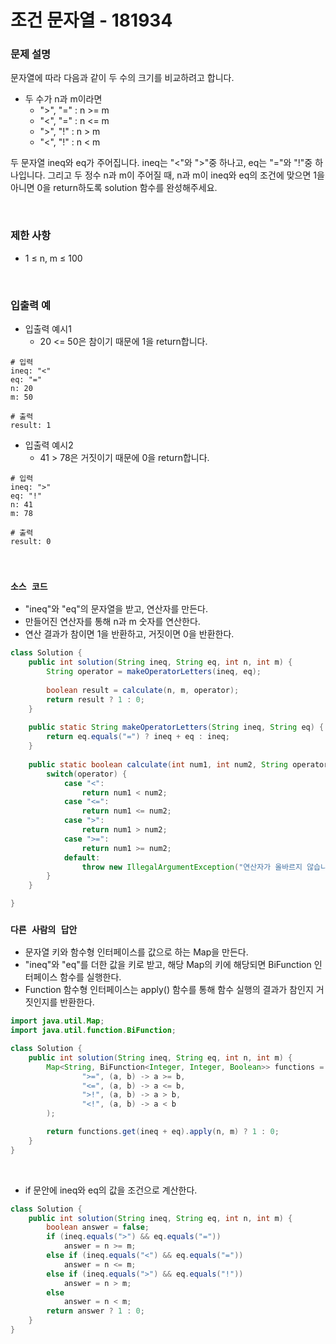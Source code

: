 # 조건 문자열 - 181934

### 문제 설명

문자열에 따라 다음과 같이 두 수의 크기를 비교하려고 합니다.  

 - 두 수가 n과 m이라면
    - ">", "=" : n >= m
    - "<", "=" : n <= m
    - ">", "!" : n > m
    - "<", "!" : n < m

두 문자열 ineq와 eq가 주어집니다. ineq는 "<"와 ">"중 하나고, eq는 "="와 "!"중 하나입니다. 그리고 두 정수 n과 m이 주어질 때, n과 m이 ineq와 eq의 조건에 맞으면 1을 아니면 0을 return하도록 solution 함수를 완성해주세요.  

<br/>

### 제한 사항

 - 1 ≤ n, m ≤ 100

<br/>

### 입출력 예

 - 입출력 예시1
    - 20 <= 50은 참이기 때문에 1을 return합니다.
```
# 입력
ineq: "<"
eq: "="
n: 20
m: 50

# 출력
result: 1
```

 - 입출력 예시2
    - 41 > 78은 거짓이기 때문에 0을 return합니다.
```
# 입력
ineq: ">"
eq: "!"
n: 41
m: 78

# 출력
result: 0
```

<br/>

### `소스 코드`

 - "ineq"와 "eq"의 문자열을 받고, 연산자를 만든다.
 - 만들어진 연산자를 통해 n과 m 숫자를 연산한다.
 - 연산 결과가 참이면 1을 반환하고, 거짓이면 0을 반환한다.
```Java
class Solution {
    public int solution(String ineq, String eq, int n, int m) {
        String operator = makeOperatorLetters(ineq, eq);
        
        boolean result = calculate(n, m, operator);
        return result ? 1 : 0;
    }
    
    public static String makeOperatorLetters(String ineq, String eq) {
        return eq.equals("=") ? ineq + eq : ineq;
    }
    
    public static boolean calculate(int num1, int num2, String operator) {
        switch(operator) {
            case "<":
                return num1 < num2;
            case "<=":
                return num1 <= num2;
            case ">":
                return num1 > num2;
            case ">=":
                return num1 >= num2;
            default:
                throw new IllegalArgumentException("연산자가 올바르지 않습니다.");
        }
    }

}
```

### `다른 사람의 답안`

 - 문자열 키와 함수형 인터페이스를 값으로 하는 Map을 만든다.
 - "ineq"와 "eq"를 더한 값을 키로 받고, 해당 Map의 키에 해당되면 BiFunction 인터페이스 함수를 실행한다.
 - Function 함수형 인터페이스는 apply() 함수를 통해 함수 실행의 결과가 참인지 거짓인지를 반환한다.
```Java
import java.util.Map;
import java.util.function.BiFunction;

class Solution {
    public int solution(String ineq, String eq, int n, int m) {
        Map<String, BiFunction<Integer, Integer, Boolean>> functions = Map.of(
                ">=", (a, b) -> a >= b,
                "<=", (a, b) -> a <= b,
                ">!", (a, b) -> a > b,
                "<!", (a, b) -> a < b
        );

        return functions.get(ineq + eq).apply(n, m) ? 1 : 0;
    }
}
```

<br/>

 - if 문안에 ineq와 eq의 값을 조건으로 계산한다.
```Java
class Solution {
    public int solution(String ineq, String eq, int n, int m) {
        boolean answer = false;
        if (ineq.equals(">") && eq.equals("="))
            answer = n >= m;
        else if (ineq.equals("<") && eq.equals("="))
            answer = n <= m;
        else if (ineq.equals(">") && eq.equals("!"))
            answer = n > m;
        else 
            answer = n < m;
        return answer ? 1 : 0;
    }
}
```